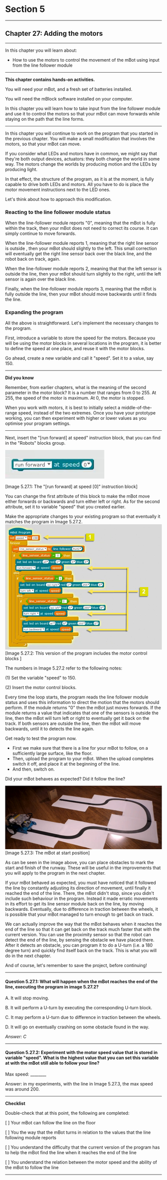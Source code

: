 # Section 5

---

## Chapter 27: Adding the motors

---

In this chapter you will learn about:

* How to use the motors to control the movement of the mBot using input from the line follower module

---

**This chapter contains hands-on activities.**

You will need your mBot, and a fresh set of batteries installed.

You will need the mBlock software installed on your computer.

In this chapter you will learn how to take input from the line follower module and use it to control the motors so that your mBot can move forwards while staying on the path that the line forms.

---

In this chapter you will continue to work on the program that you started in the previous chapter. You will make a small modification that involves the motors, so that your mBot can move.

If you consider what LEDs and motors have in common, we might say that they're both output devices, actuators: they both change the world in some way. The motors change the worlds by producing motion and the LEDs by producing light.

In that effect, the structure of the program, as it is at the moment, is fully capable to drive both LEDs and motors. All you have to do is place the motor movement instructions next to the LED ones.

Let's think about how to approach this modification.

### **Reacting to the line follower module status**

When the line-follower module reports "0", meaning that the mBot is fully within the track, then your mBot does not need to correct its course. It can simply continue to move forwards.

When the line-follower module reports 1, meaning that the right line sensor is outside , then your mBot should slightly to the left. This small correction will eventually get the right line sensor back over the black line, and the robot back on track, again.

When the line-follower module reports 2, meaning that that the left sensor is outside the line, then your mBot should turn slightly to the right, until the left sensor is again over the black line.

Finally, when the line-follower module reports 3, meaning that the mBot is fully outside the line, then your mBot should move backwards until it finds the line.

### **Expanding the program**

All the above is straightforward. Let's implement the necessary changes to the program.

First, introduce a variable to store the speed for the motors. Because you will be using the motor blocks in several locations in the program, it is better to define the speed at one place, and reuse it with the motor blocks.

Go ahead, create a new variable and call it "speed". Set it to a value, say 150.

---

**Did you know**

Remember, from earlier chapters, what is the meaning of the second parameter in the motor block? It is a number that ranges from 0 to 255. At 255, the speed of the motor is maximum. At 0, the motor is stopped.

When you work with motors, it is best to initially select a middle-of-the-range speed, instead of the two extremes. Once you have your prototype working, you can then experiment with higher or lower values as you optimise your program settings.

---

Next, insert the "\[run forward\] at speed" instruction block, that you can find in the "Robots" blocks group.

![](/assets/Img.5.27.1.jpg)

\[Image 5.27.1: The "\[run forward\] at speed \[0\]" instruction block\]

You can change the first attribute of this block to make the mBot move either forwards or backwards and turn either left or right. As for the second attribute, set it to variable "speed" that you created earlier.

Make the appropriate changes to your existing program so that eventually it matches the program in Image 5.27.2.![](/assets/Img.5.27.2.jpg)\[Image 5.27.2: This version of the program includes the motor control blocks \]

The numbers in Image 5.27.2 refer to the following notes:

\(1\) Set the variable "speed" to 150.

\(2\) Insert the motor control blocks.

Every time the loop starts, the program reads the line follower module status and uses this information to direct the motion that the motors should perform. If the module returns "0" then the mBot just moves forwards. If the module returns a value that indicates that one of the sensors is outside the line, then the mBot will turn left or right to eventually get it back on the track. If both sensors are outside the line, then the mBot will move backwards, until it to detects the line again.

Get ready to test the program now.

* First we make sure that there is a line for your mBot to follow, on a sufficiently large surface, like the floor.
* Then, upload the program to your mBot. When the upload completes switch it off, and place it at the beginning of the line.
* And then, switch on.

Did your mBot behaves as expected? Did it follow the line?

![](/assets/Img.5.27.3.jpg)\[Image 5.27.3: The mBot at start position\]

As can be seen in the image above, you can place obstacles to mark the start and finish of the runway. These will be useful in the improvements that you will apply to the program in the next chapter.

If your mBot behaved as expected, you must have noticed that it followed the line by constantly adjusting its direction of movement, until finally it reached the end of the line. There, the mBot didn't stop, since you didn't include such behaviour in the program. Instead it made erratic movements in its effort to get its line sensor module back on the line, by moving backwards. Eventually, due to difference in traction between the wheels, it is possible that your mBot managed to turn enough to get back on track.

We can actually improve the way that the mBot behaves when it reaches the end of the line so that it can get back on the track much faster that with the current version. You can use the proximity sensor so that the robot can detect the end of the line, by sensing the obstacle we have placed there. After it detects an obstacle, you can program it to do a U-turn \(i.e. a 180 degree turn\) and quickly find itself back on the track. This is what you will do in the next chapter.

And of course, let's remember to save the project, before continuing!

---

#### Question 5.27.1: What will happen when the mBot reaches the end of the line, executing the program in image 5.27.2?

A. It will stop moving.

B. It will perform a U-turn by executing the corresponding U-turn block.

C. It may perform a U-turn due to difference in traction between the wheels.

D. It will go on eventually crashing on some obstacle found in the way.

_Answer: C_

---

#### Question 5.27.2: Experiment with the motor speed value that is stored in variable "speed". What is the highest value that you can set this variable at with the mBot still able to follow your line?

Max speed:  \_\_\_\_\_\_\_\_

Answer: in my experiments, with the line in Image 5.27.3, the max speed was around 200.

---

**Checklist**

Double-check that at this point, the following are completed:

\[   \] Your mBot can follow the line on the floor

\[   \] You the way that the mBot turns in relation to the values that the line following module reports

\[   \] You understand the difficulty that the current version of the program has to help the mBot find the line when it reaches the end of the line

\[   \] You understand the relation between the motor speed and the ability of the mBot to follow the line

---

